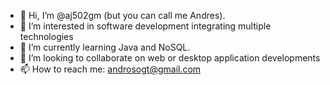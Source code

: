 - 👋 Hi, I’m @aj502gm (but you can call me Andres).
- 👀 I’m interested in software development integrating multiple technologies
- 🌱 I’m currently learning Java and NoSQL.
- 💞️ I’m looking to collaborate on web or desktop application developments
- 📫 How to reach me: androsogt@gmail.com

<!---
aj502gm/aj502gm is a ✨ special ✨ repository because its `README.md` (this file) appears on your GitHub profile.
You can click the Preview link to take a look at your changes.
--->
